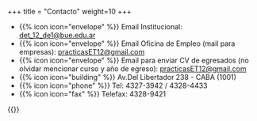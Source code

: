+++
title = "Contacto"
weight=10
+++

- {{% icon icon="envelope" %}} Email Institucional: det_12_de1@bue.edu.ar
- {{% icon icon="envelope" %}} Email Oficina de Empleo (mail para empresas): practicasET12@gmail.com
- {{% icon icon="envelope" %}} Email para enviar CV de egresados (no olvidar mencionar curso y año de egreso): practicasET12@gmail.com
- {{% icon icon="building" %}} Av.Del Libertador 238 - CABA (1001)
- {{% icon icon="phone" %}} Tel: 4327-3942 / 4328-4433
- {{% icon icon="fax" %}} Telefax: 4328-9421

{{<mapita>}}